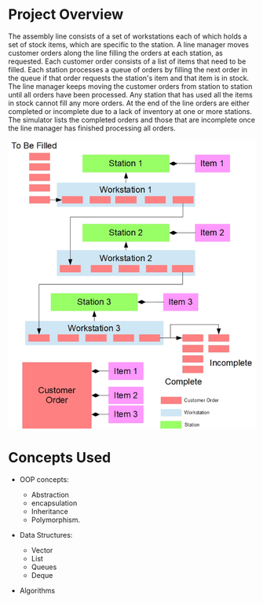 # Project Overview

The assembly line consists of a set of workstations each of which holds a set of stock items, which are specific to the station. A line manager moves customer orders along the line filling the orders at each station, as requested. Each customer order consists of a list of items that need to be filled. Each station processes a queue of orders by filling the next order in the queue if that order requests the station's item and that item is in stock. The line manager keeps moving the customer orders from station to station until all orders have been processed. Any station that has used all the items in stock cannot fill any more orders. At the end of the line orders are either completed or incomplete due to a lack of inventory at one or more stations. The simulator lists the completed orders and those that are incomplete once the line manager has finished processing all orders.

![Assembly Line](assemblyline.jpg)

# Concepts Used

- OOP concepts:

  - Abstraction
  - encapsulation
  - Inheritance
  - Polymorphism.

- Data Structures:

  - Vector
  - List
  - Queues
  - Deque

- Algorithms
